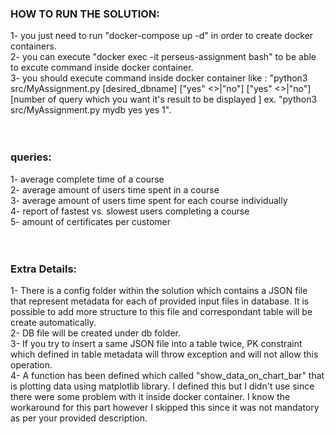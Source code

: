 <h3>
HOW TO RUN THE SOLUTION:
 </h3>

1- you just need to run "docker-compose up -d" in order to create docker containers.</br>
2- you can execute "docker exec -it perseus-assignment bash" to be able to excute command inside docker container.</br>
3- you should execute command inside docker container like : "python3 src/MyAssignment.py [desired_dbname] ["yes" <<if you want to create tables for provided input files>>|"no"] ["yes" <<if you want to insert records into created tables>>|"no"] [number of query which you want it's result to be displayed ] ex. "python3 src/MyAssignment.py mydb yes yes 1".</br></br></br>
<h3>
queries:
  </h3>
  1- average complete time of a course</br>
  2- average amount of users time spent in a course</br>
  3- average amount of users time spent for each course individually</br>
  4- report of fastest vs. slowest users completing a course</br>
  5- amount of certificates per customer</br></br></br>
<h3>
Extra Details:
  </h3>
1- There is a config folder within the solution which contains a JSON file that represent metadata for each of provided input files in database. It is possible to add more structure to this file and correspondant table will be create automatically.</br>
2- DB file will be created under db folder.</br>
3- If you try to insert a same JSON file into a table twice, PK constraint which defined in table metadata will throw exception and will not allow this operation.</br>
4- A function has been defined which called "show_data_on_chart_bar" that is plotting data using matplotlib library. I defined this but I didn't use since there were some problem with it inside docker container. I know the workaround for this part however I skipped this since it was not mandatory as per your provided description.


